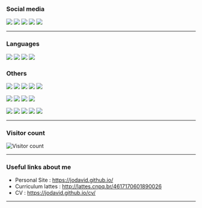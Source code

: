 
### Social media

[![](https://img.shields.io/badge/LinkedIn-0077B5?style=for-the-badge&logo=linkedin&logoColor=white)](https://www.linkedin.com/in/jodavidferreira/)
[![](https://img.shields.io/badge/Twitter-1DA1F2?style=for-the-badge&logo=twitter&logoColor=white)](https://twitter.com/jodavidferreira)
[![](https://img.shields.io/badge/Instagram-E4405F?style=for-the-badge&logo=instagram&logoColor=white)](https://www.instagram.com/jodavidferreira/)
[![](https://img.shields.io/badge/ProtonMail-8B89CC?style=for-the-badge&logo=protonmail&logoColor=white)](mailto:jodavid@protonmail.com)
[![](https://img.shields.io/badge/WhatsApp-25D366?style=for-the-badge&logo=whatsapp&logoColor=white)](https://api.whatsapp.com/send?phone=5583996602165&text=Ol%C3%A1!%20Cheguei%20aqui%20pelo%20seu%20GitHub!)

---

### Languages

[![](https://img.shields.io/badge/R-276DC3?style=for-the-badge&logo=r&logoColor=white)](#)
[![](https://img.shields.io/badge/Python-3776AB?style=for-the-badge&logo=python&logoColor=white)](#)
[![](https://img.shields.io/badge/Julia-9558B2?style=for-the-badge&logo=julia&logoColor=white)](#)
[![](https://img.shields.io/badge/C-00599C?style=for-the-badge&logo=c&logoColor=white)](#)



### Others

[![](https://img.shields.io/badge/Git-F05032?style=for-the-badge&logo=git&logoColor=white)](#)
[![](https://img.shields.io/badge/Markdown-000000?style=for-the-badge&logo=markdown&logoColor=white)](#)
[![](https://img.shields.io/badge/HTML5-E34F26?style=for-the-badge&logo=html5&logoColor=white)](#)
[![](https://img.shields.io/badge/CSS-239120?&style=for-the-badge&logo=css3&logoColor=white)](#)
[![](https://img.shields.io/badge/PowerBI-F2C811?style=for-the-badge&logo=Power%20BI&logoColor=white)](#)

[![](https://img.shields.io/badge/conda-342B029.svg?&style=for-the-badge&logo=anaconda&logoColor=white)](#)
[![](https://img.shields.io/badge/Databricks-FF3621?style=for-the-badge&logo=Databricks&logoColor=white)](#)
[![](https://img.shields.io/badge/Apache_Spark-FFFFFF?style=for-the-badge&logo=apachespark&logoColor=#E35A16)](#)
[![](https://img.shields.io/badge/TensorFlow-FF6F00?style=for-the-badge&logo=TensorFlow&logoColor=white)](#)

[![](https://github-profile-summary-cards.vercel.app/api/cards/profile-details?username=jodavid&theme=github_dark)](#)
[![](https://github-profile-summary-cards.vercel.app/api/cards/stats?username=jodavid&theme=github_dark)](#)
[![](https://github-profile-summary-cards.vercel.app/api/cards/productive-time?username=jodavid&theme=github_dark)](#)
[![](https://github-profile-summary-cards.vercel.app/api/cards/repos-per-language?username=jodavid&theme=github_dark)](#)
[![](https://github-profile-summary-cards.vercel.app/api/cards/most-commit-language?username=jodavid&theme=github_dark)](#)

---

### Visitor count

![Visitor count](https://visitor-badge.laobi.icu/badge?page_id=Jodavid)

---

### Useful links about me

* Personal Site : https://jodavid.github.io/
* Curriculum lattes : http://lattes.cnpq.br/4617170601890026
* CV : https://jodavid.github.io/cv/

---
